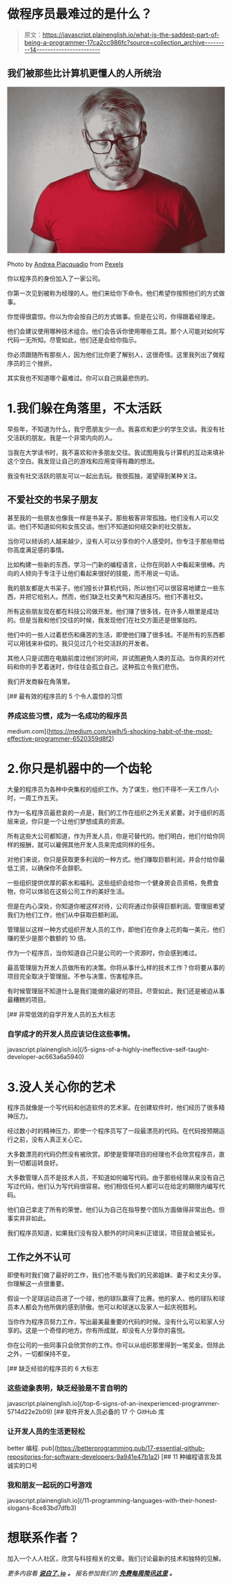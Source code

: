 # 做程序员最难过的是什么？

> 原文：<https://javascript.plainenglish.io/what-is-the-saddest-part-of-being-a-programmer-17ca2cc986fc?source=collection_archive---------14----------------------->

## 我们被那些比计算机更懂人的人所统治

![](img/be8041e87ddc8ba3d4541bddc8934b61.png)

Photo by [Andrea Piacquadio](https://www.pexels.com/@olly?utm_content=attributionCopyText&utm_medium=referral&utm_source=pexels) from [Pexels](https://www.pexels.com/photo/portrait-photo-of-a-sad-man-in-a-red-t-shirt-and-black-framed-glasses-3769746/?utm_content=attributionCopyText&utm_medium=referral&utm_source=pexels)

你以程序员的身份加入了一家公司。

你第一次见到被称为经理的人。他们来给你下命令。他们希望你按照他们的方式做事。

你觉得很震惊。你以为你会按自己的方式做事。但是在公司，你得跟着经理走。

他们会建议使用哪种技术组合。他们会告诉你使用哪些工具。那个人可能对如何写代码一无所知。尽管如此，他们还是会给你指示。

你必须跟随所有那些人，因为他们比你更了解别人，这很奇怪。这里我列出了做程序员的三个挫折。

其实我也不知道哪个最难过。你可以自己挑最悲伤的。

# 1.我们躲在角落里，不太活跃

早些年，不知道为什么，我宁愿朋友少一点。我喜欢和更少的学生交谈。我没有社交活跃的朋友。我是一个非常内向的人。

当我在大学读书时，我不喜欢和许多朋友交往。我试图用我与计算机的互动来填补这个空白。我发现让自己的游戏和应用变得有趣的想法。

我没有社交活跃的朋友可以一起出去玩。我很孤独，渴望得到某种关注。

## 不爱社交的书呆子朋友

甚至我的一些朋友也像我一样是书呆子。那些极客非常孤独。他们没有人可以交谈。他们不知道如何和女孩交谈。他们不知道如何结交新的社交朋友。

当你可以倾诉的人越来越少，没有人可以分享你的个人感受时。你专注于那些带给你高度满足感的事情。

比如构建一些新的东西，学习一门新的编程语言，让你在同龄人中看起来很棒。内向的人倾向于专注于让他们看起来很好的技能，而不用说一句话。

我的朋友都是大书呆子。他们擅长计算机代码，所以他们可以很容易地建立一些东西，并把它给别人。然而，他们缺乏社交勇气和沟通技巧。他们不善社交。

所有这些朋友现在都在科技公司做开发。他们赚了很多钱，在许多人眼里是成功的。但是当我和他们交往的时候，我发现他们在社交方面还是很笨拙的。

他们中的一些人过着悲伤和痛苦的生活，即使他们赚了很多钱。不是所有的东西都可以用钱来补偿的。我只见过几个社交活跃的开发者。

其他人只是试图在电脑前度过他们的时间，并试图避免人类的互动。当你真的对代码和你的手艺着迷时，你往往会孤立自己。这种孤立令我们悲伤。

我们开发商躲在角落里。

[](https://medium.com/swlh/5-shocking-habit-of-the-most-effective-programmer-6520359d8f2) [## 最有效的程序员的 5 个令人震惊的习惯

### 养成这些习惯，成为一名成功的程序员

medium.com](https://medium.com/swlh/5-shocking-habit-of-the-most-effective-programmer-6520359d8f2) 

# 2.你只是机器中的一个齿轮

大量的程序员为各种中央集权的组织工作。为了谋生，他们不得不一天工作八小时，一周工作五天。

作为一名程序员最悲哀的一点是，我们的工作在组织之外无关紧要。对于组织的高层来说，你只是一个让他们梦想成真的资源。

所有这些大公司都知道，作为开发人员，你是可替代的。他们明白，他们付给你同样的报酬，就可以雇佣其他开发人员来完成同样的任务。

对他们来说，你只是获取更多利润的一种方式。他们赚取巨额利润，并会付给你最低工资，以确保你不会辞职。

一些组织提供优厚的薪水和福利。这些组织会给你一个健身房会员资格，免费食物，你可以体验在这些公司工作的美好生活。

但是在内心深处，你知道你被这样对待，公司将通过你获得巨额利润。管理层希望我们为他们工作，他们从中获取巨额利润。

管理层以这样一种方式组织开发人员的工作，即他们在你身上花的每一美元，他们赚的至少是那个数额的 10 倍。

作为一个程序员，当你知道自己只是公司的一个资源时，你会感到难过。

最高管理层为开发人员做所有的决策。你将从事什么样的技术工作？你将要从事的项目完全取决于管理层。不参与决策，伤害程序员。

有时候管理层不知道什么是我们能做的最好的项目。尽管如此，我们还是被迫从事最糟糕的项目。

[](/5-signs-of-a-highly-ineffective-self-taught-developer-ac663a6a5940) [## 非常低效的自学开发人员的五大标志

### 自学成才的开发人员应该记住这些事情。

javascript.plainenglish.io](/5-signs-of-a-highly-ineffective-self-taught-developer-ac663a6a5940) 

# 3.没人关心你的艺术

程序员就像是一个写代码和创造软件的艺术家。在创建软件时，他们经历了很多精神压力。

经过数小时的精神压力，即使一个程序员写了一段最漂亮的代码。在代码按预期运行之前，没有人真正关心它。

大多数漂亮的代码仍然没有被欣赏。即使是管理项目的经理也不会欣赏程序员，直到一切都运转良好。

大多数管理人员不是技术人员，不知道如何编写代码。由于那些经理从来没有自己写过代码，他们认为写代码很容易。他们相信任何人都可以在给定的期限内编写代码。

他们自己拿走了所有的荣誉。他们认为自己在指导整个团队方面做得非常出色。但事实并非如此。

我们程序员知道，如果我们没有投入额外的时间来纠正错误，项目就会被延长。

## 工作之外不认可

即使有时我们做了最好的工作，我们也不能与我们的兄弟姐妹、妻子和丈夫分享。你理解这一点很重要。

假设一个足球运动员进了一个球，他的球队赢得了比赛。他的家人、他的球队和球员本人都会为他所做的感到骄傲。他可以和球迷以及家人一起庆祝胜利。

当你作为程序员努力工作，写出最美最重要的代码的时候。没有什么可以和家人分享的。这是一个奇怪的地方。你有所成就，却没有人分享你的喜悦。

你在公司的一些同事只会欣赏你的工作。你可以从组织那里得到一笔奖金。但除此之外，一切都保持不变。

[](/top-6-signs-of-an-inexperienced-programmer-5714d22e2b09) [## 缺乏经验的程序员的 6 大标志

### 这些迹象表明，缺乏经验是不言自明的

javascript.plainenglish.io](/top-6-signs-of-an-inexperienced-programmer-5714d22e2b09) [](https://betterprogramming.pub/17-essential-github-repositories-for-software-developers-9a941e47b1a2) [## 软件开发人员必备的 17 个 GitHub 库

### 让开发人员的生活更轻松

better 编程. pub](https://betterprogramming.pub/17-essential-github-repositories-for-software-developers-9a941e47b1a2) [](/11-programming-languages-with-their-honest-slogans-8ce83bd7dfb3) [## 11 种编程语言及其诚实的口号

### 我和朋友一起玩的口号游戏

javascript.plainenglish.io](/11-programming-languages-with-their-honest-slogans-8ce83bd7dfb3) 

# 想联系作者？

加入一个人人社区，欣赏与科技相关的文章。我们讨论最新的技术和独特的见解。

*更多内容看* [***说白了. io***](http://plainenglish.io/) ***。*** *报名参加我们的* [***免费每周简讯这里***](http://newsletter.plainenglish.io/) ***。***